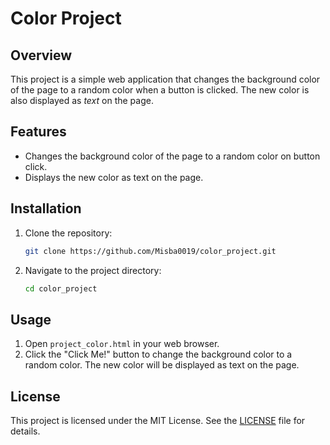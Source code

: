 # Color Project
## Overview

This project is a simple web application that changes the background color of the page to a random color when a button is clicked. The new color is also displayed as *text* on the page.

## Features

- Changes the background color of the page to a random color on button click.
- Displays the new color as text on the page.

## Installation

1. Clone the repository:
    ```sh
    git clone https://github.com/Misba0019/color_project.git
    ```
2. Navigate to the project directory:
    ```sh
    cd color_project
    ```

## Usage

1. Open `project_color.html` in your web browser.
2. Click the "Click Me!" button to change the background color to a random color. The new color will be displayed as text on the page.

## License

This project is licensed under the MIT License. See the [LICENSE](LICENSE) file for details.